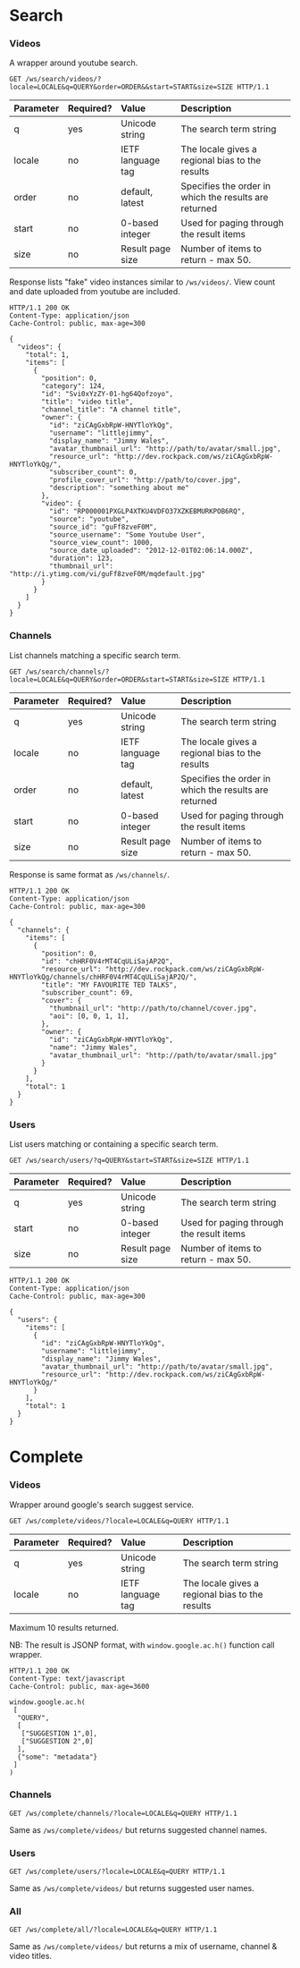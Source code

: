 Search
======

### Videos

A wrapper around youtube search.

```http
GET /ws/search/videos/?locale=LOCALE&q=QUERY&order=ORDER&&start=START&size=SIZE HTTP/1.1
```

Parameter      | Required? | Value             | Description
:------------- | :-------- | :---------------- | :----------
q              | yes       | Unicode string    | The search term string
locale         | no        | IETF language tag | The locale gives a regional bias to the results
order          | no        | default, latest   | Specifies the order in which the results are returned
start          | no        | 0-based integer   | Used for paging through the result items
size           | no        | Result page size  | Number of items to return - max 50.

Response lists "fake" video instances similar to `/ws/videos/`.
View count and date uploaded from youtube are included.

```http
HTTP/1.1 200 OK
Content-Type: application/json
Cache-Control: public, max-age=300

{
  "videos": {
    "total": 1,
    "items": [
      {
        "position": 0,
        "category": 124,
        "id": "Svi0xYzZY-01-hg64Qofzoyo",
        "title": "video title",
        "channel_title": "A channel title",
        "owner": {
          "id": "ziCAgGxbRpW-HNYTloYkQg",
          "username": "littlejimmy",
          "display_name": "Jimmy Wales",
          "avatar_thumbnail_url": "http://path/to/avatar/small.jpg",
          "resource_url": "http://dev.rockpack.com/ws/ziCAgGxbRpW-HNYTloYkQg/",
          "subscriber_count": 0,
          "profile_cover_url": "http://path/to/cover.jpg",
          "description": "something about me"
        },
        "video": {
          "id": "RP000001PXGLP4XTKU4VDFO37XZKEBMURKPOB6RQ",
          "source": "youtube",
          "source_id": "guFf8zveF0M",
          "source_username": "Some Youtube User",
          "source_view_count": 1000,
          "source_date_uploaded": "2012-12-01T02:06:14.000Z",
          "duration": 123,
          "thumbnail_url": "http://i.ytimg.com/vi/guFf8zveF0M/mqdefault.jpg"
        }
      }
    ]
  }
}
```

### Channels

List channels matching a specific search term.

```http
GET /ws/search/channels/?locale=LOCALE&q=QUERY&order=ORDER&start=START&size=SIZE HTTP/1.1
```

Parameter      | Required? | Value             | Description
:------------- | :-------- | :---------------- | :----------
q              | yes       | Unicode string    | The search term string
locale         | no        | IETF language tag | The locale gives a regional bias to the results
order          | no        | default, latest   | Specifies the order in which the results are returned
start          | no        | 0-based integer   | Used for paging through the result items
size           | no        | Result page size  | Number of items to return - max 50.

Response is same format as `/ws/channels/`.

```http
HTTP/1.1 200 OK
Content-Type: application/json
Cache-Control: public, max-age=300

{
  "channels": {
    "items": [
      {
        "position": 0,
        "id": "chHRF0V4rMT4CqULiSajAP2Q",
        "resource_url": "http://dev.rockpack.com/ws/ziCAgGxbRpW-HNYTloYkQg/channels/chHRF0V4rMT4CqULiSajAP2Q/",
        "title": "MY FAVOURITE TED TALKS",
        "subscriber_count": 69,
        "cover": {
          "thumbnail_url": "http://path/to/channel/cover.jpg",
          "aoi": [0, 0, 1, 1],
        },
        "owner": {
          "id": "ziCAgGxbRpW-HNYTloYkQg",
          "name": "Jimmy Wales",
          "avatar_thumbnail_url": "http://path/to/avatar/small.jpg"
        }
      }
    ],
    "total": 1
  }
}
```

### Users

List users matching or containing a specific search term.

```http
GET /ws/search/users/?q=QUERY&start=START&size=SIZE HTTP/1.1
```

Parameter      | Required? | Value             | Description
:------------- | :-------- | :---------------- | :----------
q              | yes       | Unicode string    | The search term string
start          | no        | 0-based integer   | Used for paging through the result items
size           | no        | Result page size  | Number of items to return - max 50.

```http
HTTP/1.1 200 OK
Content-Type: application/json
Cache-Control: public, max-age=300

{
  "users": {
    "items": [
      {
        "id": "ziCAgGxbRpW-HNYTloYkQg",
        "username": "littlejimmy",
        "display_name": "Jimmy Wales",
        "avatar_thumbnail_url": "http://path/to/avatar/small.jpg",
        "resource_url": "http://dev.rockpack.com/ws/ziCAgGxbRpW-HNYTloYkQg/"
      }
    ],
    "total": 1
  }
}

```

Complete
========

### Videos

Wrapper around google's search suggest service.

```http
GET /ws/complete/videos/?locale=LOCALE&q=QUERY HTTP/1.1
```

Parameter      | Required? | Value             | Description
:------------- | :-------- | :---------------- | :----------
q              | yes       | Unicode string    | The search term string
locale         | no        | IETF language tag | The locale gives a regional bias to the results

Maximum 10 results returned.

NB: The result is JSONP format, with `window.google.ac.h()` function call wrapper.

```http
HTTP/1.1 200 OK
Content-Type: text/javascript
Cache-Control: public, max-age=3600

window.google.ac.h(
 [
  "QUERY",
  [
   ["SUGGESTION 1",0],
   ["SUGGESTION 2",0]
  ],
  {"some": "metadata"}
 ]
)
```

### Channels

```http
GET /ws/complete/channels/?locale=LOCALE&q=QUERY HTTP/1.1
```

Same as `/ws/complete/videos/` but returns suggested channel names.

### Users

```http
GET /ws/complete/users/?locale=LOCALE&q=QUERY HTTP/1.1
```

Same as `/ws/complete/videos/` but returns suggested user names.


### All

```http
GET /ws/complete/all/?locale=LOCALE&q=QUERY HTTP/1.1
```

Same as `/ws/complete/videos/` but returns a mix of username, channel & video titles.
